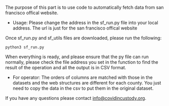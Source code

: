The purpose of this part is to use code to automatically fetch data from san francisco offical website.


* Usage:
Please change the address in the sf_run.py file into your local address.
The url is just for the san francisco offical website

Once sf_run.py and sf_utils files are downloaded, please run the following:

```
python3 sf_run.py
```

When everything is ready, and please ensure that the py file can run normally, please check the file address you set in the function to find the result of the operation and all the output is in CSV format.
 
 * For operator: The orders of columns are matched with those in the datasets and the web structures are different for each county. 
 You just need to copy the data in the csv to put them in the original dataset.

If you have any questions please contact info@covidincustody.org.
